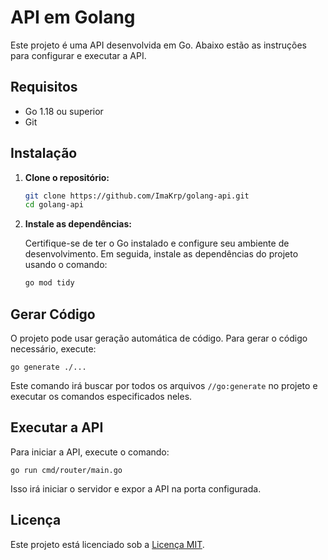 # API em Golang

Este projeto é uma API desenvolvida em Go. Abaixo estão as instruções para configurar e executar a API.

## Requisitos

- Go 1.18 ou superior
- Git

## Instalação

1. **Clone o repositório:**

    ```bash
    git clone https://github.com/ImaKrp/golang-api.git
    cd golang-api
    ```

2. **Instale as dependências:**

    Certifique-se de ter o Go instalado e configure seu ambiente de desenvolvimento. Em seguida, instale as dependências do projeto usando o comando:

    ```bash
    go mod tidy
    ```

## Gerar Código

O projeto pode usar geração automática de código. Para gerar o código necessário, execute:


    go generate ./...


Este comando irá buscar por todos os arquivos `//go:generate` no projeto e executar os comandos especificados neles.

## Executar a API

Para iniciar a API, execute o comando:

 
    go run cmd/router/main.go
   

Isso irá iniciar o servidor e expor a API na porta configurada.

## Licença

Este projeto está licenciado sob a [Licença MIT](LICENSE).
